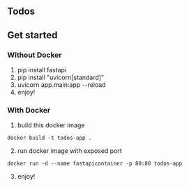 ## Todos

## Get started 
### Without Docker

1. pip install fastapi
2. pip install "uvicorn[standard]"
3. uvicorn app.main:app --reload
4. enjoy!

### With Docker
1. build this docker image
```
docker build -t todos-app .
```
2. run docker image with exposed port
```
docker run -d --name fastapicontainer -p 80:80 todos-app
```
3. enjoy!
